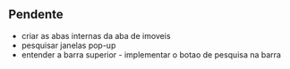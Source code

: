 ## Pendente
* criar as abas internas da aba de imoveis
* pesquisar janelas pop-up
* entender a barra superior - implementar o botao de pesquisa na barra